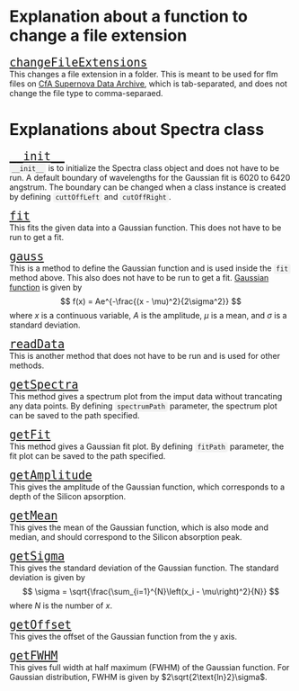 # Explanation about a function to change a file extension

<font size="5">[```changeFileExtensions```](functions/changeFileExtensions.md)</font><br />
This changes a file extension in a folder. This is meant to be used for flm files on [CfA Supernova Data Archive](https://lweb.cfa.harvard.edu/supernova/SNarchive.html), which is tab-separated, and does not change the file type to comma-separaed.
<br/>

# Explanations about Spectra class

<font size="5">[```__init__```](functions/__init__.md)</font><br />
<code style="background-color: #f2f2f2; padding: 2px 4px; border-radius: 4px;">&lowbar;&lowbar;init__</code> is to initialize the Spectra class object and does not have to be run. A default boundary of wavelengths for the Gaussian fit is 6020 to 6420 angstrum. The boundary can be changed when a class instance is created by defining <code style="background-color: #f2f2f2; padding: 2px 4px; border-radius: 4px;">cuttOffLeft</code> and <code style="background-color: #f2f2f2; padding: 2px 4px; border-radius: 4px;">cutOffRight</code>.
<br /> 

<font size="5">[```fit```](functions/fit.md)</font><br />
This fits the given data into a Gaussian function. This does not have to be run to get a fit.
<br /> 

<font size="5">[```gauss```](functions/gauss.md)</font><br />
This is a method to define the Gaussian function and is used inside the <code style="background-color: #f2f2f2; padding: 2px 4px; border-radius: 4px;">fit</code> method above. This also does not have to be run to get a fit. [Gaussian function](https://en.wikipedia.org/wiki/Gaussian_function) is given by 
$$
f(x) = Ae^{-\frac{(x - \mu)^2}{2\sigma^2}}
$$
where $x$ is a continuous variable, $A$ is the amplitude, $\mu$ is a mean, and $\sigma$ is a standard deviation.
<br /> 

<font size="5">[```readData```](functions/readData.md)</font><br />
This is another method that does not have to be run and is used for other methods. 
<br /> 

<font size="5">[```getSpectra```](functions/getSpectra.md)</font><br />
This method gives a spectrum plot from the imput data without trancating any data points. By defining <code style="background-color: #f2f2f2; padding: 2px 4px; border-radius: 4px;">spectrumPath</code> parameter, the spectrum plot can be saved to the path specified.
<br /> 

<font size="5">[```getFit```](functions/getFit.md)</font><br />
This method gives a Gaussian fit plot. By defining <code style="background-color: #f2f2f2; padding: 2px 4px; border-radius: 4px;">fitPath</code> parameter, the fit plot can be saved to the path specified.
<br /> 

<font size="5">[```getAmplitude```](functions/getAmplitude.md)</font><br />
This gives the amplitude of the Gaussian function, which corresponds to a depth of the Silicon apsorption.
<br /> 

<font size="5">[```getMean```](functions/getMean.md)</font><br />
This gives the mean of the Gaussian function, which is also mode and median, and should correspond to the Silicon absorption peak.
<br /> 

<font size="5">[```getSigma```](functions/getSigma.md)</font><br />
This gives the standard deviation of the Gaussian function. The standard deviation is given by 
$$
\sigma = \sqrt{\frac{\sum_{i=1}^{N}\left(x_i - \mu\right)^2}{N}} 
$$
where $N$ is the number of $x$.
<br /> 

<font size="5">[```getOffset```](functions/getOffset.md)</font><br />
This gives the offset of the Gaussian function from the y axis.

<font size="5">[```getFWHM```](functions/getFWHM.md)</font><br />
This gives full width at half maximum (FWHM) of the Gaussian function. For Gaussian distribution, 
FWHM is given by $2\sqrt{2\text{ln}2}\sigma$.
 





